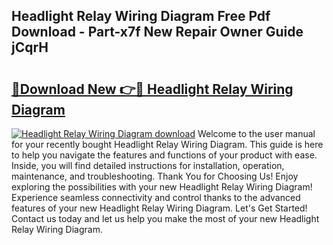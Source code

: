## Headlight Relay Wiring Diagram Free Pdf Download - Part-x7f New Repair Owner Guide jCqrH

# <h2><a href="http://dfrttc.blite.top/?on=Headlight+Relay+Wiring+Diagram">🔗Download New 👉🔴 Headlight Relay Wiring Diagram</a></h2>

[![Headlight Relay Wiring Diagram download](https://i.imgur.com/lujVjoI.png)](http://dfrttc.blite.top/?on=Headlight+Relay+Wiring+Diagram)
Welcome to the user manual for your recently bought Headlight Relay Wiring Diagram. This guide is here to help you navigate the features and functions of your product with ease. Inside, you will find detailed instructions for installation, operation, maintenance, and troubleshooting. Thank You for Choosing Us! Enjoy exploring the possibilities with your new Headlight Relay Wiring Diagram! Experience seamless connectivity and control thanks to the advanced features of your new Headlight Relay Wiring Diagram. Let's Get Started! Contact us today and let us help you make the most of your new Headlight Relay Wiring Diagram.
